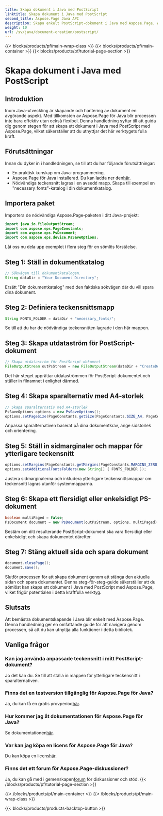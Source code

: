 ```yaml
---
title: Skapa dokument i Java med PostScript
linktitle: Skapa dokument i Java med PostScript
second_title: Aspose.Page Java API
description: Skapa enkelt PostScript-dokument i Java med Aspose.Page. Anpassa sidstorlek, marginaler och teckensnitt. Prova den kostnadsfria provperioden nu!
weight: 10
url: /sv/java/document-creation/postscript/
---
```


{{< blocks/products/pf/main-wrap-class >}}
{{< blocks/products/pf/main-container >}}
{{< blocks/products/pf/tutorial-page-section >}}

# Skapa dokument i Java med PostScript

## Introduktion
Inom Java-utveckling är skapande och hantering av dokument en avgörande aspekt. Med tillkomsten av Aspose.Page för Java blir processen inte bara effektiv utan också flexibel. Denna handledning syftar till att guida dig genom stegen för att skapa ett dokument i Java med PostScript med Aspose.Page, vilket säkerställer att du utnyttjar det här verktygets fulla kraft.
## Förutsättningar
Innan du dyker in i handledningen, se till att du har följande förutsättningar:
- En praktisk kunskap om Java-programmering.
-  Aspose.Page för Java installerad. Du kan ladda ner den[här](https://releases.aspose.com/page/java/).
- Nödvändiga teckensnitt lagras i en avsedd mapp. Skapa till exempel en "necessary_fonts"-katalog i din dokumentkatalog.
## Importera paket
Importera de nödvändiga Aspose.Page-paketen i ditt Java-projekt:
```java
import java.io.FileOutputStream;
import com.aspose.eps.PageConstants;
import com.aspose.eps.PsDocument;
import com.aspose.eps.device.PsSaveOptions;

```
Låt oss nu dela upp exemplet i flera steg för en sömlös förståelse.
## Steg 1: Ställ in dokumentkatalog
```java
// Sökvägen till dokumentkatalogen.
String dataDir = "Your Document Directory";
```
Ersätt "Din dokumentkatalog" med den faktiska sökvägen där du vill spara dina dokument.
## Steg 2: Definiera teckensnittsmapp
```java
String FONTS_FOLDER = dataDir + "necessary_fonts/";
```
Se till att du har de nödvändiga teckensnitten lagrade i den här mappen.
## Steg 3: Skapa utdataström för PostScript-dokument
```java
// Skapa utdataström för PostScript-dokument
FileOutputStream outPsStream = new FileOutputStream(dataDir + "CreateDocument_outPS.ps");
```
Det här steget upprättar utdataströmmen för PostScript-dokumentet och ställer in filnamnet i enlighet därmed.
## Steg 4: Skapa sparalternativ med A4-storlek
```java
// Skapa sparalternativ med A4-storlek
PsSaveOptions options = new PsSaveOptions();
options.setPageSize(PageConstants.getSize(PageConstants.SIZE_A4, PageConstants.ORIENTATION_PORTRAIT));
```
Anpassa sparalternativen baserat på dina dokumentkrav, ange sidstorlek och orientering.
## Steg 5: Ställ in sidmarginaler och mappar för ytterligare teckensnitt
```java
options.setMargins(PageConstants.getMargins(PageConstants.MARGINS_ZERO));
options.setAdditionalFontsFolders(new String[] { FONTS_FOLDER });
```
Justera sidmarginalerna och inkludera ytterligare teckensnittsmappar om teckensnitt lagras utanför systemmapparna.
## Steg 6: Skapa ett flersidigt eller enkelsidigt PS-dokument
```java
boolean multiPaged = false;
PsDocument document = new PsDocument(outPsStream, options, multiPaged);
```
Bestäm om ditt resulterande PostScript-dokument ska vara flersidigt eller enkelsidigt och skapa dokumentet därefter.
## Steg 7: Stäng aktuell sida och spara dokument
```java
document.closePage();
document.save();
```
Slutför processen för att skapa dokument genom att stänga den aktuella sidan och spara dokumentet.
Denna steg-för-steg-guide säkerställer att du sömlöst kan skapa ett dokument i Java med PostScript med Aspose.Page, vilket frigör potentialen i detta kraftfulla verktyg.
## Slutsats
Att bemästra dokumentskapande i Java blir enkelt med Aspose.Page. Denna handledning ger en omfattande guide för att navigera genom processen, så att du kan utnyttja alla funktioner i detta bibliotek.
## Vanliga frågor
### Kan jag använda anpassade teckensnitt i mitt PostScript-dokument?
Jo det kan du. Se till att ställa in mappen för ytterligare teckensnitt i sparalternativen.
### Finns det en testversion tillgänglig för Aspose.Page för Java?
 Ja, du kan få en gratis provperiod[här](https://releases.aspose.com/).
### Hur kommer jag åt dokumentationen för Aspose.Page för Java?
 Se dokumentationen[här](https://reference.aspose.com/page/java/).
### Var kan jag köpa en licens för Aspose.Page för Java?
 Du kan köpa en licens[här](https://purchase.aspose.com/buy).
### Finns det ett forum för Aspose.Page-diskussioner?
 Ja, du kan gå med i gemenskapen[forum](https://forum.aspose.com/c/page/39) för diskussioner och stöd.
{{< /blocks/products/pf/tutorial-page-section >}}

{{< /blocks/products/pf/main-container >}}
{{< /blocks/products/pf/main-wrap-class >}}

{{< blocks/products/products-backtop-button >}}
